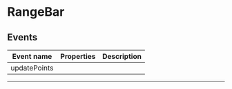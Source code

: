 # RangeBar

## Events

| Event name   | Properties | Description |
| ------------ | ---------- | ----------- |
| updatePoints |            |

---
